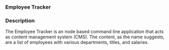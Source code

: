 ### Employee Tracker

### Description 
The Employee Tracker is an node based command line application that acts as content management system (CMS). The content, as the name suggests, are a list of employees with various departments, titles, and salaries. 
